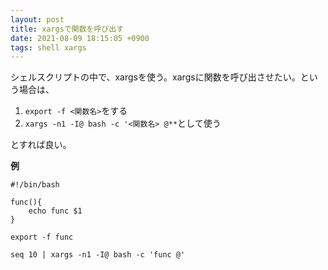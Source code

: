 ```yaml
---
layout: post
title: xargsで関数を呼び出す
date: 2021-08-09 18:15:05 +0900
tags: shell xargs
---
```


シェルスクリプトの中で、xargsを使う。xargsに関数を呼び出させたい。という場合は、

1. `export -f <関数名>`をする
2. `xargs -n1 -I@ bash -c '<関数名> @**`として使う

とすれば良い。

**例**
```
#!/bin/bash

func(){
    echo func $1
}

export -f func

seq 10 | xargs -n1 -I@ bash -c 'func @'
```
